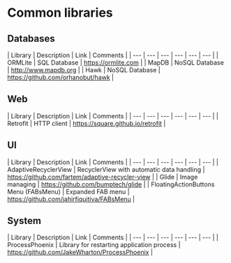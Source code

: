 # Common libraries

## Databases

| Library | Description | Link | Comments |
| --- | --- | --- | --- | --- | --- |
| ORMLite | SQL Database | https://ormlite.com |
| MapDB | NoSQL Database | http://www.mapdb.org |
| Hawk | NoSQL Database | https://github.com/orhanobut/hawk |

## Web

| Library | Description | Link | Comments |
| --- | --- | --- | --- | --- | --- |
| Retrofit | HTTP client | https://square.github.io/retrofit |

## UI

| Library | Description | Link | Comments |
| --- | --- | --- | --- | --- | --- |
| AdaptiveRecyclerView | RecyclerView with automatic data handling | https://github.com/fartem/adaptive-recycler-view |
| Glide | Image managing | https://github.com/bumptech/glide |
| FloatingActionButtons Menu (FABsMenu) | Expanded FAB menu | https://github.com/jahirfiquitiva/FABsMenu |

## System

| Library | Description | Link | Comments |
| --- | --- | --- | --- | --- | --- |
| ProcessPhoenix | Library for restarting application process | https://github.com/JakeWharton/ProcessPhoenix |
